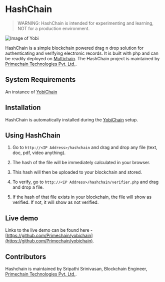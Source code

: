 HashChain
=========

> WARNING: HashChain is intended for experimenting and learning, NOT for a production environment.

![Image of Yobi](http://www.primechaintech.com/assets/base/img/content/github/github_hashchain.png)

HashChain is a simple blockchain powered drag n drop solution for authenticating and verifying electronic records. It is built with php and can be readily deployed on [Multichain](https://github.com/MultiChain). The HashChain project is maintained by [Primechain Technologies Pvt. Ltd.](http://www.primechain.in).

System Requirements
-------------------

An instance of [YobiChain](https://github.com/Primechain/yobichain)

Installation
------------

HashChain is automatically installed during the [YobiChain](https://github.com/Primechain/yobichain) setup.

Using HashChain
---------------
1. Go to `http://<IP Address>/hashchain` and drag and drop any file (text, doc, pdf, video anything). 

2. The hash of the file will be immediately calculated in your browser. 

3. This hash will then be uploaded to your blockchain and stored. 

4. To verify, go to `http://<IP Address>/hashchain/verifier.php` and drag and drop a file. 

5. If the hash of that file exists in your blockchain, the file will show as verified. If not, it will show as not verified.


Live demo
---------
Links to the live demo can be found here - [https://github.com/Primechain/yobichain](https://github.com/Primechain/yobichain).


Contributors
-------------
Hashchain is maintained by Sripathi Srinivasan, Blockchain Engineer, [Primechain Technologies Pvt. Ltd.](http://www.primechaintech.com). 
